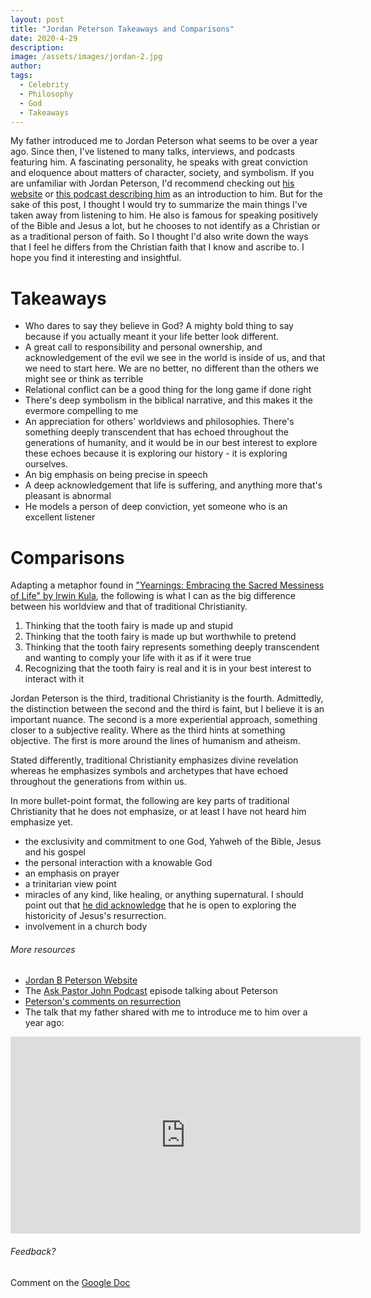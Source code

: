 ```yaml
---
layout: post
title: "Jordan Peterson Takeaways and Comparisons"
date: 2020-4-29
description: 
image: /assets/images/jordan-2.jpg
author: 
tags: 
  - Celebrity
  - Philosophy
  - God
  - Takeaways
---
```

My father introduced me to Jordan Peterson what seems to be over a year ago. Since then, I've listened to many talks, interviews, and podcasts featuring him. A fascinating personality, he speaks with great conviction and eloquence about matters of character, society, and symbolism. If you are unfamiliar with Jordan Peterson, I'd recommend checking out [his website](https://www.jordanbpeterson.com/) or [this podcast describing him](https://www.desiringgod.org/interviews/what-can-we-learn-from-the-jordan-peterson-phenomenon) as an introduction to him. But for the sake of this post, I thought I would try to summarize the main things I've taken away from listening to him. He also is famous for speaking positively of the Bible and Jesus a lot, but he chooses to not identify as a Christian or as a traditional person of faith. So I thought I'd also write down the ways that I feel he differs from the Christian faith that I know and ascribe to. I hope you find it interesting and insightful.

# Takeaways
- Who dares to say they believe in God? A mighty bold thing to say because if you actually meant it your life better look different.
- A great call to responsibility and personal ownership, and acknowledgement of the evil we see in the world is inside of us, and that we need to start here. We are no better, no different than the others we might see or think as terrible
- Relational conflict can be a good thing for the long game if done right
- There's deep symbolism in the biblical narrative, and this makes it the evermore compelling to me
- An appreciation for others' worldviews and philosophies. There's something deeply transcendent that has echoed throughout the generations of humanity, and it would be in our best interest to explore these echoes because it is exploring our history - it is exploring ourselves.
- An big emphasis on being precise in speech
- A deep acknowledgement that life is suffering, and anything more that's pleasant is abnormal
- He models a person of deep conviction, yet someone who is an excellent listener

# Comparisons
Adapting a metaphor found in ["Yearnings: Embracing the Sacred Messiness of Life" by Irwin Kula](https://www.amazon.com/dp/1401309135/), the following is what I can as the big difference between his worldview and that of traditional Christianity. 

1. Thinking that the tooth fairy is made up and stupid
2. Thinking that the tooth fairy is made up but worthwhile to pretend
3. Thinking that the tooth fairy represents something deeply transcendent and wanting to comply your life with it as if it were true
4. Recognizing that the tooth fairy is real and it is in your best interest to interact with it

Jordan Peterson is the third, traditional Christianity is the fourth. Admittedly, the distinction between the second and the third is faint, but I believe it is an important nuance. The second is a more experiential approach, something closer to a subjective reality. Where as the third hints at something objective. The first is more around the lines of humanism and atheism.

Stated differently, traditional Christianity emphasizes divine revelation whereas he emphasizes symbols and archetypes that have echoed throughout the generations from within us.

In more bullet-point format, the following are key parts of traditional Christianity that he does not emphasize, or at least I have not heard him emphasize yet.
- the exclusivity and commitment to one God, Yahweh of the Bible, Jesus and his gospel
- the personal interaction with a knowable God
- an emphasis on prayer
- a trinitarian view point
- miracles of any kind, like healing, or anything supernatural. I should point out that [he did acknowledge](https://youtu.be/dfvVu7__vy0?t=192) that he is open to exploring the historicity of Jesus's resurrection. 
- involvement in a church body

###### More resources
- [Jordan B Peterson Website](https://www.jordanbpeterson.com/)
- The [Ask Pastor John Podcast](https://www.desiringgod.org/interviews/what-can-we-learn-from-the-jordan-peterson-phenomenon) episode talking about Peterson
- [Peterson's comments on resurrection](https://www.jordanbpeterson.com/transcripts/death-and-resurrection/)
- The talk that my father shared with me to introduce me to him over a year ago:
<iframe width="560" height="315" src="https://www.youtube.com/embed/PWasTAtR6Ns" frameborder="0" allow="accelerometer; autoplay; encrypted-media; gyroscope; picture-in-picture" allowfullscreen></iframe>

###### Feedback?
Comment on the [Google Doc](https://docs.google.com/document/d/1kp_cnyk6_iVrHAX2MYZbkzDmOksJAOK-_rVGFD-CqSc/edit?usp=sharing)


